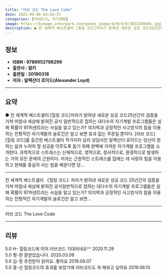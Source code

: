 ```yaml
---
title: "러브 코드 The Love Code"
date: 2021-09-06 03:54:57
categories: [국내도서, 자기계발]
image: https://bimage.interpark.com/goods_image/8/0/4/0/303258040s.jpg
description: ● 전 세계적 베스트셀러 [힐링 코드]저자가 밝혀낸 새로운 성공 코드25년간의 검증을 거쳐 마침내 세상에 밝혀진 공식 일반적으로 접하는 대다수의 자기계발 프로그램들은 실패 확률이 97퍼센트라는 사실을 알고 있는가? 의지력과 긍정적인 사고방식의 힘을 이용하는 전형적인 자기계발의 슬로건
---
```


## **정보**

- **ISBN : 9788952798299**
- **출판사 : 알키**
- **출판일 : 20190318**
- **저자 : 알렉산더 로이드(Alexander Loyd)**

------



## **요약**

●  전 세계적 베스트셀러 [힐링 코드]저자가 밝혀낸 새로운 성공 코드25년간의 검증을 거쳐 마침내 세상에 밝혀진 공식  일반적으로 접하는 대다수의 자기계발 프로그램들은 실패 확률이 97퍼센트라는 사실을 알고 있는가? 의지력과 긍정적인 사고방식의 힘을 이용하는 전형적인 자기계발의 슬로건은 알고 보면 효과 없는 주장일 뿐이다.  [러브 코드] [힐링 코드]를 출간한 베스트셀러 작가이자 심리 상담사인 알렉산더 로이드는 당신이 원하는 삶과 누려야 할 성공을 이루도록 돕기 위해 완벽에 가까운 자기계발 프로그램을 소개한다. 과학적으로 스트레스는 신체적으로, 영적으로, 정서적으로, 환경적으로 발생하는 거의 모든 문제의 근원이다. 저자는 근원적인 스트레스를 없애는 데 사랑의 힘을 이용하고 현재를 충실히 사는 법을 배운다면 당...

------

전 세계적 베스트셀러 《힐링 코드》저자가 밝혀낸 새로운 성공 코드
25년간의 검증을 거쳐 마침내 세상에 밝혀진 공식일반적으로 접하는 대다수의 자기계발 프로그램들은 실패 확률이 97퍼센트라는 사실을 알고 있는가? 의지력과 긍정적인 사고방식의 힘을 이용하는 전형적인 자기계발의 슬로건은 알고 보면... 

------


러브 코드 The Love Code 

------


## **리뷰** 

5.0 H- 힐링코드에 이어 러브코드 기대되네요^^ 2020.11.29 <br/>5.0 형-현 잘받았습니다. 2020.03.09 <br/>5.0 김-정 추천받아 읽어요..좋아요 2019.09.07 <br/>5.0 홍-선 힐링코드의 효과를 보았기에 러브코드도 꼭 해보고 싶어요 2019.08.10 <br/>